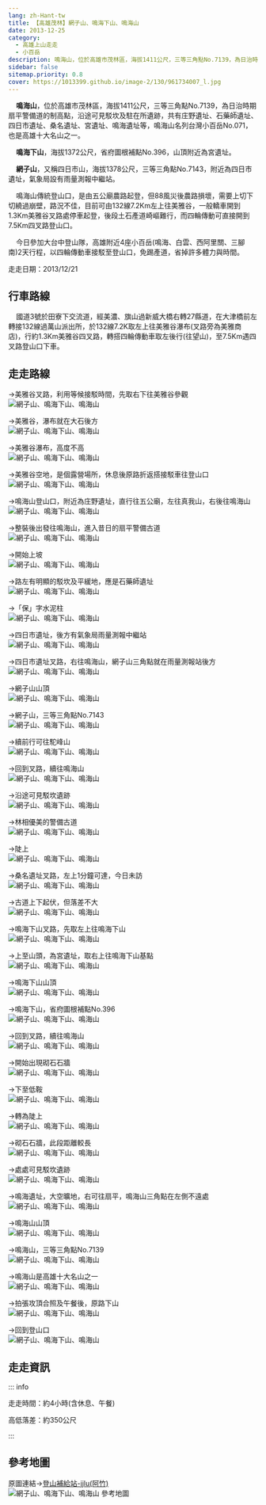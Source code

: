 ```yaml
---
lang: zh-Hant-tw
title: 【高雄茂林】網子山、鳴海下山、鳴海山
date: 2013-12-25
category: 
  - 高雄上山走走
  - 小百岳
description: 鳴海山，位於高雄市茂林區，海拔1411公尺，三等三角點No.7139，為日治時期扇平警備道的制高點，沿途可見駁坎及駐在所遺跡，共有庄野遺址、石藥師遺址、四日市遺址、桑名遺址、宮遺址、鳴海遺址等，鳴海山名列台灣小百岳No.071，也是高雄十大名山之一。
sidebar: false
sitemap.priority: 0.8
cover: https://1013399.github.io/image-2/130/961734007_l.jpg
---
```


    **鳴海山**，位於高雄市茂林區，海拔1411公尺，三等三角點No.7139，為日治時期扇平警備道的制高點，沿途可見駁坎及駐在所遺跡，共有庄野遺址、石藥師遺址、四日市遺址、桑名遺址、宮遺址、鳴海遺址等，鳴海山名列台灣小百岳No.071，也是高雄十大名山之一。 

    **鳴海下山**，海拔1372公尺，省府圖根補點No.396，山頂附近為宮遺址。  

    **網子山**，又稱四日市山，海拔1378公尺，三等三角點No.7143，附近為四日市遺址，氣象局設有雨量測報中繼站。  

<!-- more -->

    鳴海山傳統登山口，是由五公廟農路起登，但88風災後農路損壞，需要上切下切繞過崩壁，路況不佳，目前可由132線7.2Km左上往美雅谷，一般轎車開到1.3Km美雅谷叉路處停車起登，後段土石產道崎嶇難行，而四輪傳動可直接開到7.5Km四叉路登山口。  

    今日參加大台中登山隊，高雄附近4座小百岳(鳴海、白雲、西阿里關、三腳南)2天行程，以四輪傳動車接駁至登山口，免踢產道，省掉許多體力與時間。

走走日期：2013/12/21

## 行車路線  
    國道3號於田寮下交流道，經美濃、旗山過新威大橋右轉27縣道，在大津橋前左轉接132線過萬山派出所，於132線7.2K取左上往美雅谷瀑布(叉路旁為美雅商店)，行約1.3Km美雅谷四叉路，轉搭四輪傳動車取左後行(往望山)，至7.5Km遇四叉路登山口下車。

## 走走路線  
→美雅谷叉路，利用等候接駁時間，先取右下往美雅谷參觀  
![網子山、鳴海下山、鳴海山](https://1013399.github.io/image-2/130/961731096_l.jpg)

→美雅谷，瀑布就在大石後方  
![網子山、鳴海下山、鳴海山](https://1013399.github.io/image-2/130/961733588_l.jpg)

→美雅谷瀑布，高度不高  
![網子山、鳴海下山、鳴海山](https://1013399.github.io/image-2/130/961734007_l.jpg)

→美雅谷空地，是個露營場所，休息後原路折返搭接駁車往登山口  
![網子山、鳴海下山、鳴海山](https://1013399.github.io/image-2/130/961734356_l.jpg)

→鳴海山登山口，附近為庄野遺址，直行往五公廟，左往真我山，右後往鳴海山  
![網子山、鳴海下山、鳴海山](https://1013399.github.io/image-2/130/961734730_l.jpg)

→整裝後出發往鳴海山，進入昔日的扇平警備古道  
![網子山、鳴海下山、鳴海山](https://1013399.github.io/image-2/130/961735122_l.jpg)

→開始上坡  
![網子山、鳴海下山、鳴海山](https://1013399.github.io/image-2/130/961735813_l.jpg)

→路左有明顯的駁坎及平緩地，應是石藥師遺址  
![網子山、鳴海下山、鳴海山](https://1013399.github.io/image-2/130/961736238_l.jpg)

→「保」字水泥柱  
![網子山、鳴海下山、鳴海山](https://1013399.github.io/image-2/130/961736751_l.jpg)

→四日市遺址，後方有氣象局雨量測報中繼站  
![網子山、鳴海下山、鳴海山](https://1013399.github.io/image-2/130/961738042_l.jpg)

→四日市遺址叉路，右往鳴海山，網子山三角點就在雨量測報站後方  
![網子山、鳴海下山、鳴海山](https://1013399.github.io/image-2/130/961738483_l.jpg)

→網子山山頂  
![網子山、鳴海下山、鳴海山](https://1013399.github.io/image-2/130/961739329_l.jpg)

→網子山，三等三角點No.7143  
![網子山、鳴海下山、鳴海山](https://1013399.github.io/image-2/130/961739833_l.jpg)

→續前行可往駝峰山  
![網子山、鳴海下山、鳴海山](https://1013399.github.io/image-2/130/961740258_l.jpg)

→回到叉路，續往鳴海山  
![網子山、鳴海下山、鳴海山](https://1013399.github.io/image-2/130/961740727_l.jpg)

→沿途可見駁坎遺跡  
![網子山、鳴海下山、鳴海山](https://1013399.github.io/image-2/130/961741187_l.jpg)

→林相優美的警備古道  
![網子山、鳴海下山、鳴海山](https://1013399.github.io/image-2/130/961741673_l.jpg)

→陡上  
![網子山、鳴海下山、鳴海山](https://1013399.github.io/image-2/130/961742163_l.jpg)

→桑名遺址叉路，左上1分鐘可達，今日未訪  
![網子山、鳴海下山、鳴海山](https://1013399.github.io/image-2/130/961742619_l.jpg)

→古道上下起伏，但落差不大  
![網子山、鳴海下山、鳴海山](https://1013399.github.io/image-2/130/961743147_l.jpg)

→鳴海下山叉路，先取左上往鳴海下山  
![網子山、鳴海下山、鳴海山](https://1013399.github.io/image-2/130/961743538_l.jpg)

→上至山頭，為宮遺址，取右上往鳴海下山基點  
![網子山、鳴海下山、鳴海山](https://1013399.github.io/image-2/130/961743976_l.jpg)

→鳴海下山山頂  
![網子山、鳴海下山、鳴海山](https://1013399.github.io/image-2/130/961744388_l.jpg)

→鳴海下山，省府圖根補點No.396  
![網子山、鳴海下山、鳴海山](https://1013399.github.io/image-2/130/961744814_l.jpg)

→回到叉路，續往鳴海山  
![網子山、鳴海下山、鳴海山](https://1013399.github.io/image-2/130/961745273_l.jpg)

→開始出現砌石石牆  
![網子山、鳴海下山、鳴海山](https://1013399.github.io/image-2/130/961745698_l.jpg)

→下至低鞍  
![網子山、鳴海下山、鳴海山](https://1013399.github.io/image-2/130/961746245_l.jpg)

→轉為陡上  
![網子山、鳴海下山、鳴海山](https://1013399.github.io/image-2/130/961746772_l.jpg)

→砌石石牆，此段距離較長  
![網子山、鳴海下山、鳴海山](https://1013399.github.io/image-2/130/961747268_l.jpg)

→處處可見駁坎遺跡  
![網子山、鳴海下山、鳴海山](https://1013399.github.io/image-2/130/975290276_l.jpg)

→鳴海遺址，大空曠地，右可往扇平，鳴海山三角點在左側不遠處  
![網子山、鳴海下山、鳴海山](https://1013399.github.io/image-2/130/961748702_l.jpg)

→鳴海山山頂  
![網子山、鳴海下山、鳴海山](https://1013399.github.io/image-2/130/961749177_l.jpg)

→鳴海山，三等三角點No.7139  
![網子山、鳴海下山、鳴海山](https://1013399.github.io/image-2/130/961750010_l.jpg)

→鳴海山是高雄十大名山之一  
![網子山、鳴海下山、鳴海山](https://1013399.github.io/image-2/130/961750466_l.jpg)

→拍張攻頂合照及午餐後，原路下山  
![網子山、鳴海下山、鳴海山](https://1013399.github.io/image-2/130/961749604_l.jpg)

→回到登山口  
![網子山、鳴海下山、鳴海山](https://1013399.github.io/image-2/130/961750999_l.jpg)

## 走走資訊

::: info

走走時間：約4小時(含休息、午餐)

高低落差：約350公尺

:::

## 參考地圖  
原圖連結→[登山補給站-jjlu(阿竹)](http://www.keepon.com.tw/DiscussLoad.aspx?code=314B5CF9AEC3A19113F6CAA6F539A6623574A3C2C1A83E62)  
![網子山、鳴海下山、鳴海山 參考地圖](https://1013399.github.io/image-2/130/961758733_l.jpg)